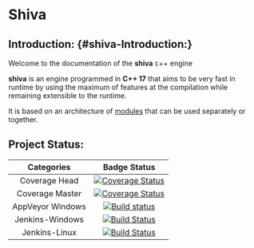# Shiva

## Introduction: {#shiva-Introduction:}

Welcome to the documentation of the **shiva** c++ engine

**shiva** is an engine programmed in **C++ 17** that aims to be very fast in runtime by using the maximum of features at the compilation while remaining extensible to the runtime.

It is based on an architecture of [modules](modules/) that can be used separately or together.

## Project Status:

| Categories | Badge Status |
| :---: | :---: |
| Coverage Head | [![Coverage Status](https://coveralls.io/repos/github/Milerius/shiva/badge.svg)](https://coveralls.io/github/Milerius/shiva) |
| Coverage Master | [![Coverage Status](https://coveralls.io/repos/github/Milerius/shiva/badge.svg?branch=master)](https://coveralls.io/github/Milerius/shiva?branch=master) |
| AppVeyor Windows | [![Build status](https://ci.appveyor.com/api/projects/status/krqog6tiv34kk0gd?svg=true)](https://ci.appveyor.com/project/Milerius/shiva) |
| Jenkins-Windows | [![Build Status](http://ci.slyris.eu/buildStatus/icon?job=shiva)](http://ci.slyris.eu/job/shiva/) |
| Jenkins-Linux | [![Build Status](http://ci.slyris.eu/buildStatus/icon?job=shiva-pipeline/master)](http://ci.slyris.eu/job/shiva-pipeline/job/master/) |



